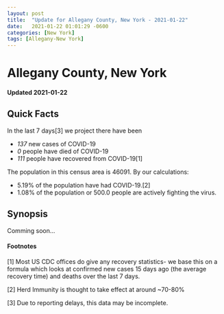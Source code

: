 ```yaml
---
layout: post
title:  "Update for Allegany County, New York - 2021-01-22"
date:   2021-01-22 01:01:29 -0600
categories: [New York]
tags: [Allegany-New York]
---
```


# Allegany County, New York
#### Updated 2021-01-22

## Quick Facts

In the last 7 days[3] we project there have been
- *137* new cases of COVID-19
- *0* people have died of COVID-19
- *111* people have recovered from COVID-19[1]

The population in this census area is 46091. By our calculations:
- 5.19% of the population have had COVID-19.[2]
- 1.08% of the population or 500.0 people are actively fighting the virus.

## Synopsis

Comming soon...


#### Footnotes

[1] Most US CDC offices do give any recovery statistics- we base this on a formula which looks at confirmed new cases
15 days ago (the average recovery time) and deaths over the last 7 days.

[2] Herd Immunity is thought to take effect at around ~70-80%

[3] Due to reporting delays, this data may be incomplete.
 
    